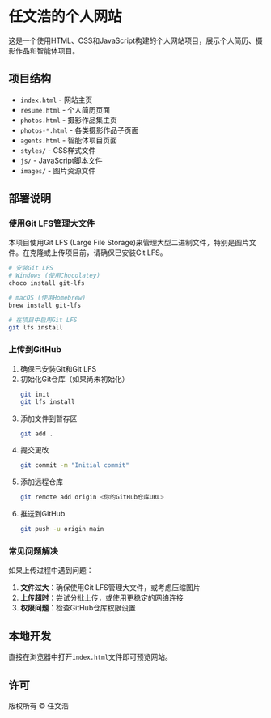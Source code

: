 # 任文浩的个人网站

这是一个使用HTML、CSS和JavaScript构建的个人网站项目，展示个人简历、摄影作品和智能体项目。

## 项目结构

- `index.html` - 网站主页
- `resume.html` - 个人简历页面
- `photos.html` - 摄影作品集主页
- `photos-*.html` - 各类摄影作品子页面
- `agents.html` - 智能体项目页面
- `styles/` - CSS样式文件
- `js/` - JavaScript脚本文件
- `images/` - 图片资源文件

## 部署说明

### 使用Git LFS管理大文件

本项目使用Git LFS (Large File Storage)来管理大型二进制文件，特别是图片文件。在克隆或上传项目前，请确保已安装Git LFS。

```bash
# 安装Git LFS
# Windows (使用Chocolatey)
choco install git-lfs

# macOS (使用Homebrew)
brew install git-lfs

# 在项目中启用Git LFS
git lfs install
```

### 上传到GitHub

1. 确保已安装Git和Git LFS
2. 初始化Git仓库（如果尚未初始化）
   ```bash
   git init
   git lfs install
   ```
3. 添加文件到暂存区
   ```bash
   git add .
   ```
4. 提交更改
   ```bash
   git commit -m "Initial commit"
   ```
5. 添加远程仓库
   ```bash
   git remote add origin <你的GitHub仓库URL>
   ```
6. 推送到GitHub
   ```bash
   git push -u origin main
   ```

### 常见问题解决

如果上传过程中遇到问题：

1. **文件过大**：确保使用Git LFS管理大文件，或考虑压缩图片
2. **上传超时**：尝试分批上传，或使用更稳定的网络连接
3. **权限问题**：检查GitHub仓库权限设置

## 本地开发

直接在浏览器中打开`index.html`文件即可预览网站。

## 许可

版权所有 © 任文浩